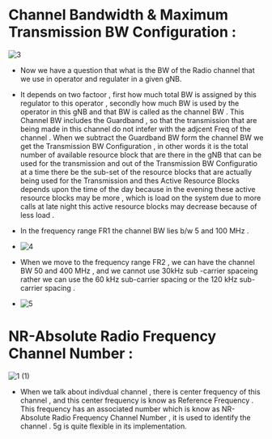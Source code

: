 #  Channel Bandwidth & Maximum Transmission BW Configuration :
![3](https://github.com/user-attachments/assets/ee6eb042-c0ce-401e-b5a4-85ecf9b2df6c)

* Now we have a question that what is the BW of the Radio channel that we use in operator and regulater in a given gNB.
* It depends on two factoor , first how much total BW is assigned by this regulator to this operator , secondly how much BW is used by the operator in this gNB and that BW is called as the channel BW . This Channel BW includes the Guardband , so that the transmission that are being made in this channel do not intefer with the adjcent Freq of the channel . When we subtract the Guardband BW form the channel BW we get the Transmission BW Configuration , in other words it is the total number of available resource block that are there in the gNB that can be used for the transmission and out of the Transmission BW Configuratio at a time there be the sub-set of the resource blocks that are actually being used for the Transmission and thes Active Resource Blocks depends upon the time of the day because in the evening these active resource blocks may be more , which is load on the system due to more calls at late night this active resource blocks may decrease because of less load .   

* In the frequency range FR1 the channel BW lies b/w 5 and 100 MHz .
* ![4](https://github.com/user-attachments/assets/d8602781-2175-4749-a564-2a8de8c783bf)

*  When we move to the frequency range FR2  , we can have the channel BW 50 and 400 MHz , and we cannot use 30kHz sub -carrier spaceing rather we can use the 60 kHz sub-carrier spacing or the 120 kHz sub-carrier spacing .
*  ![5](https://github.com/user-attachments/assets/96eb0d53-31df-4d3c-a2b0-24db9efef8bd)
 
# NR-Absolute Radio Frequency Channel Number :

![1 (1)](https://github.com/user-attachments/assets/43db9497-3ded-48a8-a904-98bcf44fcda0)

* When we talk about indivdual channel , there is center frequency of this channel , and this center frequency is know as Reference Frequency . This frequency has an associated number which is know as NR-Absolute Radio Frequency Channel Number , it is used to identify the channel . 5g is quite flexible in its implementation.





























































